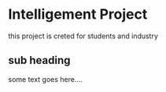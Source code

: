 # Intelligement Project
this project is creted for students and industry

## sub heading
some text goes here....

